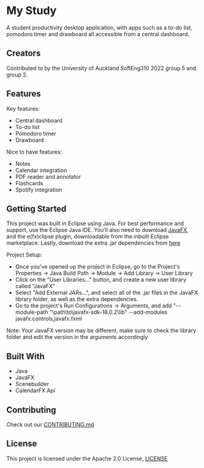 # My Study
A student productivity desktop application, with apps such as a to-do list, pomodoro timer and drawboard all accessible from a central dashboard.
## Creators
Contributed to by the University of Auckland SoftEng310 2022 group 5 and group 2.
## Features
Key features:
- Central dashboard
- To-do list
- Pomodoro timer
- Drawboard  

Nice to have features:
- Notes
- Calendar integration
- PDF reader and annotator
- Flashcards
- Spotify integration 

## Getting Started
This project was built in Eclipse using Java.
For best performance and support, use the Eclipse Java IDE.
You'll also need to download [JavaFX](https://openjfx.io/openjfx-docs/), and the e(fx)clipse plugin, downloadable from the inbuilt Eclipse marketplace.
Lastly, download the extra .jar dependencies from [here](https://www.mediafire.com/folder/nz54j5hnq1u5n/Dependencies)

Project Setup:
- Once you've opened up the project in Eclipse, go to the Project's Properties -> Java Build Path -> Module -> Add Library -> User Library
- Click on the "User Libraries..." button, and create a new user library called "JavaFX"
- Select "Add External JARs...", and select all of the .jar files in the JavaFX library folder, as well as the extra dependencies.
- Go to the project's Run Configurations -> Arguments, and add "--module-path "\path\to\javafx-sdk-18.0.2\lib" --add-modules javafx.controls,javafx.fxml

Note: Your JavaFX version may be different, make sure to check the library folder and edit the version in the arguments accordingly

## Built With
-	Java
-	JavaFX
-	Scenebuilder
- CalendarFX Api
## Contributing
Check out our [CONTRIBUTING.md](CONTRIBUTING.md)
## License
This project is licensed under the Apache 2.0 License, [LICENSE](LICENSE)
